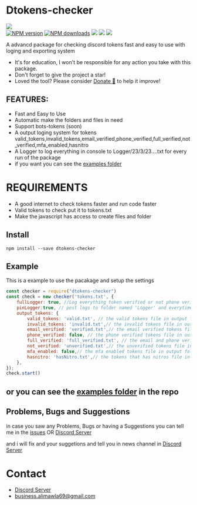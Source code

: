 # Dtokens-checker
<a href="https://nodei.co/npm/dtokens-checker/"><img src="https://nodei.co/npm/dtokens-checker.png"></a><BR>
 <a href="https://www.npmjs.com/package/dtokens-checker"><img src="https://img.shields.io/npm/v/dtokens-checker.svg?maxAge=3600" alt="NPM version" /></a>
<a href="https://www.npmjs.com/package/dtokens-checker"><img src="https://img.shields.io/npm/dt/dtokens-checker.svg?maxAge=3600" alt="NPM downloads" /></a>
 <a href="https://github.com/alimawla69/dtokens-checker/"><img src="https://img.shields.io/github/last-commit/alimawla69/dtokens-checker?style=flat" /></a>
  <a href="https://github.com/alimawla69/dtokens-checker/stargazers"><img src="https://img.shields.io/github/stars/alimawla69/dtokens-checker?style=flat" /></a>
  <a href="https://github.com/dtokens-checker"><img src="https://visitor-badge.laobi.icu/badge?page_id=alimawla69.dtokens-checker" /></a>
 
A advancd package for checking discord tokens fast and easy to use with loging and exporting system

* It's for education, I won't be responsible for any action you take with this package.
* Don't forget to give the project a star!
* Loved the tool? Please consider [Donate 💸](https://www.patreon.com/alimawla69) to help it improve!
## FEATURES:
- Fast and Easy to Use
- Automatic make the folders and files in need
- Support bots-tokens (soon)
- A output loging system for tokens valid_tokens,invalid_tokens,email_verified,phone_verified,full_verified,not_verified,mfa_enabled,hasnitro
- A Logger to log everything in console to Logger/23/3/23....txt for every run of the package
- if you want you can see the [examples folder](https://github.com/alimawla69/dtokens-checker/tree/main/examples)

# REQUIREMENTS
- A good internet to check tokens faster and run code faster
- Valid tokens to check put it to tokens.txt
- Make the javascript has access to create files and folder
  
## Install

```
npm install --save dtokens-checker
```

## Example

This is a example to use the pacakage and setup the settings

``` javascript
const checker = require("dtokens-checker")
const check = new checker('tokens.txt', {
    fullLogger: true, //Log everything token verified or not phone verified or not ...
    pinLogger:true, // post logs to folder named 'Logger' and everytime you run the script everying in console will apeear in a file named the date of runing
    output_tokens: {
        valid_tokens: 'valid.txt', // the valid tokens file in output folder
        invalid_tokens: 'invalid.txt',// the invalid tokens file in output folder
        email_verified: 'verified.txt',// the email verified tokens file in output folder
        phone_verified: false, // the phone verified tokens file in output folder you can make it false to stop posting phone verified in ouput
        full_verified: 'full_verified.txt', // the email and phone verified tokens file in output folder
        not_verified: 'unverified.txt',// the unverified tokens file in output folder
        mfa_enabled: false,// the mfa enabled tokens file in output folder you can make it false to stop posting phone verified in ouput
        hasnitro: 'hasNitro.txt',// the tokens that has nitros file in output folder
    },
});
check.start()
```
## or you can see the [examples folder](https://github.com/alimawla69/dtokens-checker/tree/main/examples) in the repo

## Problems, Bugs and Suggestions

in case you saw any Problems, Bugs or having a Suggestions you can tell me in the [issues](https://github.com/alimawla69/dtokens-checker/issues/new) OR [Discord Server](https://discord.gg/HFZRWUC)

and i will fix and your suggetions and tell you in news channel in [Discord Server](https://discord.gg/HFZRWUC)

# Contact
- [Discord Server](https://discord.gg/HFZRWUC)
- [business.alimawla69@gmail.com](mailto:business.alimawla69@gmail.com)
